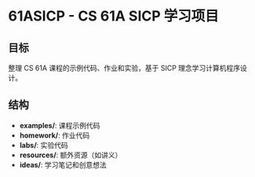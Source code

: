 # 61ASICP - CS 61A SICP 学习项目
## 目标
整理 CS 61A 课程的示例代码、作业和实验，基于 SICP 理念学习计算机程序设计。
## 结构
- **examples/**: 课程示例代码
- **homework/**: 作业代码
- **labs/**: 实验代码
- **resources/**: 额外资源（如讲义）
- **ideas/**: 学习笔记和创意想法
